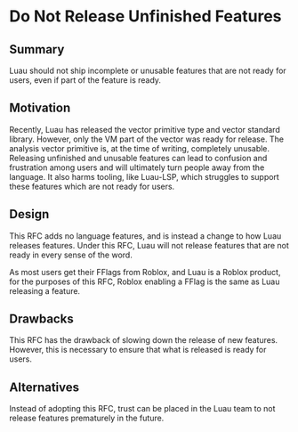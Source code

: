 # Do Not Release Unfinished Features

## Summary

Luau should not ship incomplete or unusable features that are not ready for users, even if part of the feature is ready.

## Motivation

Recently, Luau has released the vector primitive type and vector standard library. However, only the VM part of the vector was ready for release. The analysis vector primitive is, at the time of writing, completely unusable. Releasing unfinished and unusable features can lead to confusion and frustration among users and will ultimately turn people away from the language. It also harms tooling, like Luau-LSP, which struggles to support these features which are not ready for users.

## Design

This RFC adds no language features, and is instead a change to how Luau releases features. Under this RFC, Luau will not release features that are not ready in every sense of the word.

As most users get their FFlags from Roblox, and Luau is a Roblox product, for the purposes of this RFC, Roblox enabling a FFlag is the same as Luau releasing a feature.

## Drawbacks

This RFC has the drawback of slowing down the release of new features. However, this is necessary to ensure that what is released is ready for users.

## Alternatives

Instead of adopting this RFC, trust can be placed in the Luau team to not release features prematurely in the future.
